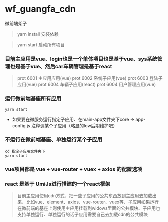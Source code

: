 # wf_guangfa_cdn
微前端架子

> yarn install 安装依赖

> yarn start 启动所有项目

### 目前主应用是vue、login也是一个单体项目也是基于vue、sys系统管理也是基于vue、然后car车辆管理是基于react

> prot 6001 主应用应用(vue)
> prot 6002 系统子应用(vue)
> prot 6003 登陆子应用(vue)
> prot 6004 车辆子应用(react)
> prot 6004 用户管理应用(vue)

### 运行微前端基座所有应用
``` 
yarn start 

```
- 如果要在微服务运行指定子应用、在main-app文件夹下core -> app-config.js 注释调某个子应用（略显的low后期维护吧）


### 不运行在微前端基座、单独运行某个子应用

``` 
cd 指定子应用文件夹下
yarn start

```

### vue项目都是 vue + vue-router + vuex + axios 的配置选项

### react 是基于 UmiJs进行搭建的一个react框架

> 目前主应用使用cdn方式、把一些子应用的公共东西放到主应用去加载出来、比如vue、element、axios、vue-router、vuex等、子应用如果运行在微前端的基座上则使用主应用挂载到widows里面的公共模块、子应用也支持单独运行、单独运行的话子应用需要自己去加载cdn的公共模块

